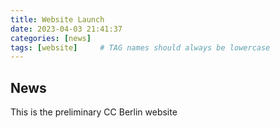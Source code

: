 ```yaml
---
title: Website Launch
date: 2023-04-03 21:41:37
categories: [news]
tags: [website]     # TAG names should always be lowercase
---
```


## News

This is the preliminary CC Berlin website
